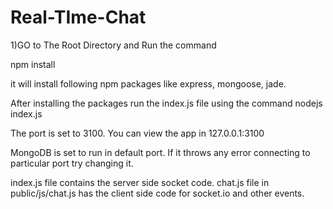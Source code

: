 Real-TIme-Chat
==============

1)GO to The Root Directory and Run the command 

npm install

it will install following npm packages like express, mongoose, jade.


After installing the packages run the index.js file using the command
nodejs index.js

The port is set to 3100. You can view the app in 127.0.0.1:3100

MongoDB is set to run in default port. If it throws any error connecting to particular port try changing it.

index.js file contains the server side socket code.
chat.js file in public/js/chat.js has the client side code for socket.io and other events.
